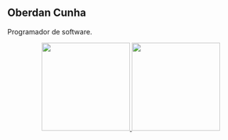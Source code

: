 ## Oberdan Cunha

Programador de software.

<div align="center">
  <a href="https://github.com/oberdancunha">
  <img height="180em" src="https://github-readme-stats-sigma-five.vercel.app/api?username=oberdancunha&bg_color=ffffff00&text_color=666666&show_icons=true&include_all_commits=true&count_private=true&hide_border=true"/>
  <img height="180em" src="https://github-readme-stats-sigma-five.vercel.app/api/top-langs/?username=oberdancunha&bg_color=ffffff00&text_color=666666&layout=compact&hide_border=true"/>
</div>
